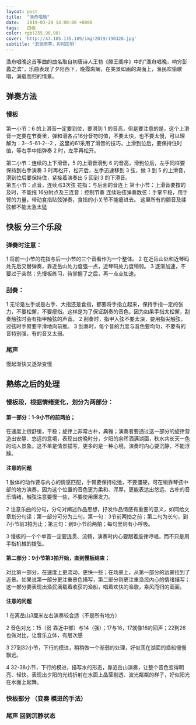 ```yaml
---
layout: post
title:  "渔舟唱晚"
date:   2019-03-28 14:00:00 +0800
tags:   四级
color: rgb(255,90,90)
cover: 'http://47.105.135.189/img/2019/190328.jpg'
subtitle: '云销雨霁，彩彻区明'
---
```



渔舟唱晚这首筝曲的曲名取自初唐诗人王勃《滕王阁序》中的"渔舟唱晚，响穷彭蠡之滨"，乐曲表现了夕阳西下，晚霞斑斓，在美景如画的湖面上，渔民欢愉歌唱，满载而归的情景。


## 弹奏方法

### 慢板
第一小节：6 的上滑音一定要到位，要滑到 1 的音高，但是要注意的是，这个上滑音一定要在节奏里，弹和滑各占16分音符时值，不要太快，也不要太慢，可以理解为：3--5-61-2--2 ，这里的61采用了滑音的技巧，上滑到位后，要保持住时值，等右手中指弹奏 2 时，左手再松开。
                                             	
第二小节：连续的上下滑音，5 的上滑音滑到 6 的音高，滑到位后，左手同样要保持到右手演奏 3 时再松开，松开后，左手迅速移到 3 弦，做 3 到 5 的上滑音，滑到位后要保持住，紧接着演奏出 5 回到 3 的下滑音。  
第五小节：点音，连续点3次弦
花指：与后面的音连上
第十小节：上滑音要按的及时，不能拖
16分附点及三连音：控制节奏
连续贴弦弹奏数弦：手掌平稳，用手臂的力量，带动食指贴弦弹奏，食指的小关节不能瘪进去。
这里所有的颤音及揉弦都不能太急太猛

## 快板 分三个乐段
### 弹奏时注意：
1 将前一小节的花指与后一小节的三个音看作为一个整体。
2 在近岳山处和近琴码处先后交替弹奏，靠近岳山处力度强一点，近琴码处力度稍弱。
3 逐渐加速，不要过于突然；先慢板练习，待掌握了之后，再一点点加速。

### 刮奏：
1 无论是左手或是右手、大指还是食指，都要将手指立起来，保持手指一定的张力，不要松懈，不要瘪指。这样是为了保证刮奏的音色。因为如果手指太松懈，刮奏触弦时会有指甲触弦的声音。
2 刮奏时，指甲入弦不要太深，要用指尖触弦，过弦时手臂要平滑地向前推。
3 刮奏时，每个音的力度与音色要均匀，不要有的音特别强，有的音又太弱。

### 尾声
慢起渐快又逐渐变慢

## 熟练之后的处理

### 慢板段，根据情绪变化，划分为两部分：
#### 第一部分：1-9小节的前两拍；
在速度上很舒缓，平稳；旋律上非常古朴，典雅；演奏者要通过这一部分的旋律营造出安静、悠远的意境，表现出傍晚时分，夕阳的余晖洒满湖面，秋水共长天一色的动人景象。这不单是情景描写，更多的是一种心境，演奏时内心要沉静，不能浮躁。

#### 注意的问题
1 肢体的动作要与内心的情感匹配，手臂要保持松弛，不要僵硬，可在稍靠琴弦中部的地方演奏，因为这个位置的音色更为柔和、浑厚，更能表达出悠远、古朴的音乐情绪，触弦注意要慢一些，不要使用爆发力。
	
2 注意乐曲的分句，分句对阐述作品思想，抒发作品情感有重要的意义，如同给文章划分句读；第一部分可分为三句。第一句：3节前两拍之前；第二句为长句，到7小节前3拍为止；第三句：到9小节前两拍；每句里则有小呼吸。
	
3 慢板的一个个单音一定要连贯、流畅，演奏时内心要跟着旋律哼唱，而不只是用手指机械的拨弦。
	

#### 第二部分：9小节第3拍开始，直到慢板结束； 
对比第一部分，在速度上更流动，更快一些；在场景上，从第一部分的远景拉到了近景。如果说第一部分更注重景色描写，第二部分则更注重渔民内心的情绪描写；这一部分要表现出渔民满载着收获的渔船，唱着欢快的渔歌，乘风而归的画面。
	
#### 注意的问题
1 在离岳山3厘米左右演奏较合适（不是所有地方）

2 音色对比：15（弱 靠近中部）与14（强）；17与16，17就像16的回声；22到26也做对比，让音乐立体，有层次感

3 27到32小节，下行的模进，稍稍做一个渐弱的处理，好似荡在湖面的渔船慢慢飘远。

4 32-38小节，下行的模进，描写水的形态，靠近岳山演奏，让整个音色变得明亮、轻快，表现出夕阳的光线折射在水面上晶莹剔透、波光粼粼的样子，好似阳光在水面上起舞。
	
### 快板部分 （变奏 模进的手法）
	
### 尾声 回到沉静状态



	
	

